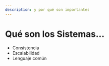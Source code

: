```yaml
---
description: y por qué son importantes
---
```


# Qué son los Sistemas…

* Consistencia
* Escalabilidad
* Lenguaje común
